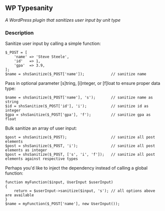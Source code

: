 ## WP Typesanity

*A WordPress plugin that sanitizes user input by unit type*

### Description

Sanitize user input by calling a simple function:

    $_POST = [
        'name' => 'Steve Steele',
        'id'   => 1,
        'gpa'  => 3.9,
    ];
    $name = shsSanitize($_POST['name']);            // sanitize name

Pass in optional parameter [s]tring, [i]nteger, or [f]loat to ensure proper data type:

    $name = shsSanitize($_POST['name'], 's');       // sanitize name as string
    $id = shsSanitize($_POST['id'], 'i');           // sanitize id as integer
    $gpa = shsSanitize($_POST['gpa'], 'f');         // sanitize gpa as float

Bulk sanitize an array of user input:

    $post = shsSanitize($_POST);                    // sanitize all post elements
    $post = shsSanitize($_POST, 'i');               // sanitize all post elements as integer
    $post = shsSanitize($_POST, ['s', 'i', 'f']);   // sanitize all post elements against respective types

Perhaps you'd like to inject the dependency instead of calling a global function:

    function myFunction($input, UserInput $userInput)
    {
        return = $userInput->sanitize($input, 's'); // all options above are available
    }
    $name = myFunction($_POST['name'], new UserInput());
